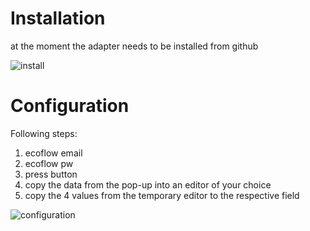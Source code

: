 # Installation

at the moment the adapter needs to be installed from github

![install](install.png)

# Configuration

Following steps:
1. ecoflow email
2. ecoflow pw
3. press button
4. copy the data from the pop-up into an editor of your choice
5. copy the 4 values from the temporary editor to the respective field

![configuration](config.png)
